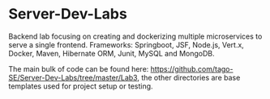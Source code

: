 # Server-Dev-Labs

Backend lab focusing on creating and dockerizing multiple microservices to serve a single frontend. Frameworks: Springboot, JSF, Node.js, Vert.x, Docker, Maven, Hibernate ORM, Junit, MySQL and MongoDB.

The main bulk of code can be found here: https://github.com/tago-SE/Server-Dev-Labs/tree/master/Lab3, the other directories are base templates used for project setup or testing.
